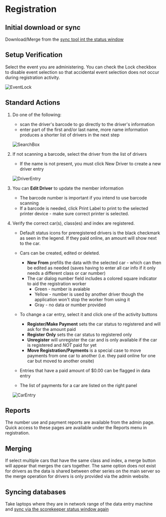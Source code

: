 # Registration

## Initial download or sync

Download/Merge from the [sync tool int the status window](sync.md)

## Setup Verification 

Select the event you are administering. You can check the Lock checkbox to disable event selection so that
accidental event selection does not occur during registration activity.

![EventLock](images/reglock.png)

## Standard Actions

1. Do one of the following:
    * scan the driver's barcode to go directly to the driver's information
    * enter part of the first and/or last name, more name information produces a shorter list of drivers in the next step

    ![SearchBox](images/regsearch.png)

2. If not scanning a barcode, select the driver from the list of drivers
    * If the name is not present, you must click New Driver to create a new driver entry 

    ![DriverEntry](images/regdriver.png)

3. You can **Edit Driver** to update the member information
    * The barcode number is important if you intend to use barcode scanning 
    * If a barcode is needed, click Print Label to print to the selected printer device - make sure correct printer is selected.

4. Verify the correct car(s), class(es) and index are registered. 
    * Default status icons for preregistered drivers is the black checkmark as seen in the legend.  If they paid online, an amount will show next to the car.
    * Cars can be created, edited or deleted. 
        * **New From** prefills the data with the selected car - which can then be edited as needed (saves having to enter all car info if it only needs a different class or car number) 
        * The car dialog number field includes a colored square indicator to aid the registration worker
            * Green - number is avaiable
            * Yellow - number is used by another driver though the application won't stop the worker from using it
            * Gray - no data or number provided

    * To change a car entry, select it and click one of the activity buttons
        * **Register/Make Payment** sets the car status to registered and will ask for the amount paid
        * **Register Only** sets the car status to registered only
        * **Unregister** will unregister the car and is only available if the car is registered and *NOT* paid for yet
        * **Move Registration/Payments** is a special case to move payments from one car to another (i.e. they paid online for one car but moved to another onsite)

    * Entries that have a paid amount of $0.00 can be flagged in data entry
    * The list of payments for a car are listed on the right panel

    ![CarEntry](images/regcars.png)

## Reports

The number use and payment reports are available from the admin page.  Quick access to these pages are available under the Reports menu in registration.

## Merging

If select multiple cars that have the same class and index, a merge button will appear that merges the cars together.
The same option does not exist for drivers as the data is shared between other series on the main server so the merge
operation for drivers is only provided via the admin website.

## Syncing databases

Take laptops where they are in network range of the data entry machine and [sync via the scorekeeper status window again](sync.md)


